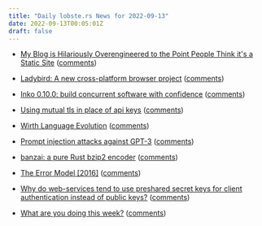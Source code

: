 ```yaml
---
title: "Daily lobste.rs News for 2022-09-13"
date: 2022-09-13T00:05:01Z
draft: false
---
```






- [My Blog is Hilariously Overengineered to the Point People Think it's a Static Site](https://xeiaso.net/talks/how-my-website-works)
  ([comments](https://lobste.rs/s/5lcybg/my_blog_is_hilariously_overengineered))



- [Ladybird: A new cross-platform browser project](https://awesomekling.github.io/Ladybird-a-new-cross-platform-browser-project/)
  ([comments](https://lobste.rs/s/qnecxx/ladybird_new_cross_platform_browser))



- [Inko 0.10.0: build concurrent software with confidence](https://inko-lang.org/news/inko-0-10-0-released/)
  ([comments](https://lobste.rs/s/way8iy/inko_0_10_0_build_concurrent_software_with))



- [Using mutual tls in place of api keys]()
  ([comments](https://lobste.rs/s/9f3av9/using_mutual_tls_place_api_keys))



- [Wirth Language Evolution](https://wiki.alopex.li/WirthEvolution)
  ([comments](https://lobste.rs/s/flcjqg/wirth_language_evolution))



- [Prompt injection attacks against GPT-3](https://simonwillison.net/2022/Sep/12/prompt-injection/)
  ([comments](https://lobste.rs/s/g7v4m6/prompt_injection_attacks_against_gpt_3))



- [banzai: a pure Rust bzip2 encoder](https://github.com/jgbyrne/banzai)
  ([comments](https://lobste.rs/s/gwgecn/banzai_pure_rust_bzip2_encoder))



- [The Error Model [2016]](http://joeduffyblog.com/2016/02/07/the-error-model/)
  ([comments](https://lobste.rs/s/yukv6q/error_model_2016))



- [Why do web-services tend to use preshared secret keys for client authentication instead of public keys?](https://crypto.stackexchange.com/q/101827)
  ([comments](https://lobste.rs/s/m540h7/why_do_web_services_tend_use_preshared))



- [What are you doing this week?]()
  ([comments](https://lobste.rs/s/eidzu7/what_are_you_doing_this_week))


